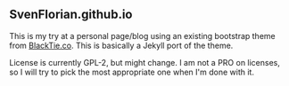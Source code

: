 SvenFlorian.github.io
----

This is my try at a personal page/blog using an existing bootstrap theme from [BlackTie.co](http://www.blacktie.co/). This is basically a Jekyll port of the theme.

License is currently GPL-2, but might change. I am not a PRO on licenses, so I will try to pick the most appropriate one when I'm done with it.
